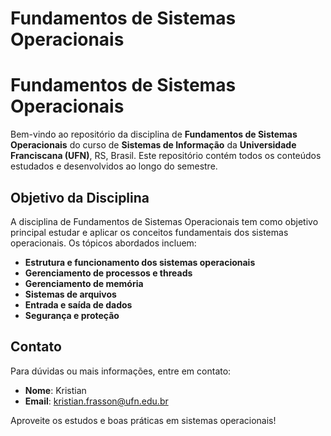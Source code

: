# Fundamentos de Sistemas Operacionais
# Fundamentos de Sistemas Operacionais

Bem-vindo ao repositório da disciplina de **Fundamentos de Sistemas Operacionais** do curso de **Sistemas de Informação** da **Universidade Franciscana (UFN)**, RS, Brasil. Este repositório contém todos os conteúdos estudados e desenvolvidos ao longo do semestre.

## Objetivo da Disciplina

A disciplina de Fundamentos de Sistemas Operacionais tem como objetivo principal estudar e aplicar os conceitos fundamentais dos sistemas operacionais. Os tópicos abordados incluem:

- **Estrutura e funcionamento dos sistemas operacionais**
- **Gerenciamento de processos e threads**
- **Gerenciamento de memória**
- **Sistemas de arquivos**
- **Entrada e saída de dados**
- **Segurança e proteção**

## Contato

Para dúvidas ou mais informações, entre em contato:

- **Nome**: Kristian
- **Email**: [kristian.frasson@ufn.edu.br](mailto:kristian.frasson@ufn.edu.br)

Aproveite os estudos e boas práticas em sistemas operacionais!